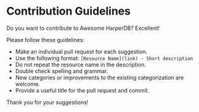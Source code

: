 # Contribution Guidelines

Do you want to contribute to Awesome HarperDB? Excellent!

Please follow these guidelines:

- Make an individual pull request for each suggestion.
- Use the following format: `[Resource Name](link) - Short description` 
- Do not repeat the resource name in the description. 
- Double check spelling and grammar. 
- New categories or improvements to the existing categorization are welcome. 
- Provide a useful title for the pull request and commit.

Thank you for your suggestions!
